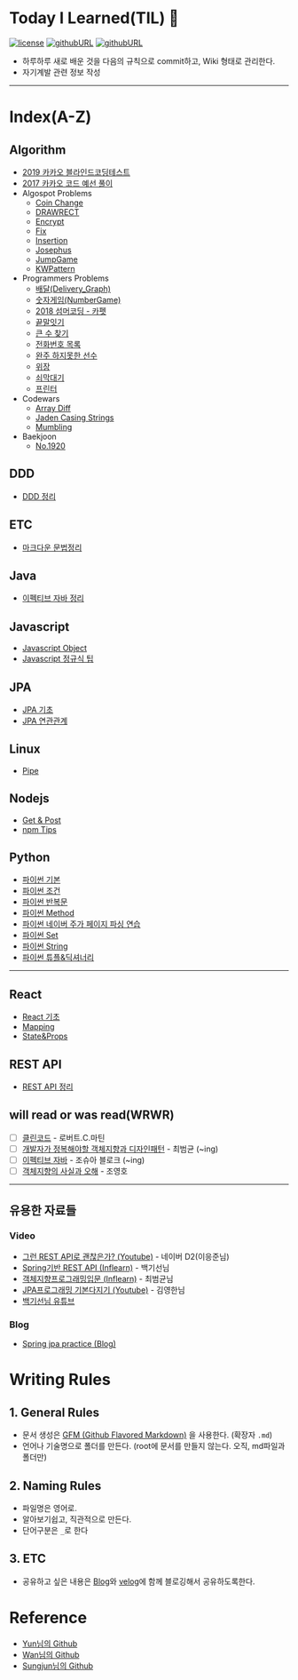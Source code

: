# Today I Learned(TIL) 📝 
[![license](https://img.shields.io/badge/License-MIT-brightgreen.svg)](./LICENSE)
[![githubURL](https://img.shields.io/badge/Blog-ggomi.github.io-purple.svg)](https://ggomi.github.io)
[![githubURL](https://img.shields.io/badge/Email-dhkdn4042@gmail.com-blue.svg)](mailto:dhkdn4042@gmail.com)

- 하루하루 새로 배운 것을 다음의 규칙으로 commit하고, Wiki 형태로 관리한다.
- 자기계발 관련 정보 작성
---

# Index(A-Z) 

## Algorithm 
- [2019 카카오 블라인드코딩테스트](Algorithm/2019_Kakao_BlindCodingTest.md)
- [2017 카카오 코드 예선 풀이](Algorithm/2017_KakaoCode.md)
- Algospot Problems
  - [Coin Change](Algorithm/Algospot_Coin.md)
  - [DRAWRECT](Algorithm/Algospot_DRAWRECT.md)
  - [Encrypt](Algorithm/Algospot_Encrypt.md)
  - [Fix](Algorithm/Algospot_Fix.md)
  - [Insertion](Algorithm/Algospot_Insertion.md)
  - [Josephus](Algorithm/Algospot_Josephus.md)
  - [JumpGame](Algorithm/Algospot_JUMPGAME.md)
  - [KWPattern](Algorithm/Algospot_KWPattern.md)
- Programmers Problems
  - [배달(Delivery_Graph)](Algorithm/Delivery_Graph.md)
  - [숫자게임(NumberGame)](Algorithm/Number_Game.md)
  - [2018 섬머코딩 - 카펫](Algorithm/2018_Summer_Coding_Carpet.md)
  - [끝말잇기](Algorithm/End_to_End.md)
  - [큰 수 찾기](Algorithm/Programmers_BigNumber.md)
  - [전화번호 목록](Algorithm/Programmers_NumberBook.md)
  - [완주 하지못한 선수](Algorithm/Programmers_NotCompletePerson.md)
  - [위장](Algorithm/Programmers_Camouflage.md)
  - [쇠막대기](Algorithm/Programmers_SteelStick.md)
  - [프린터](Algorithm/Programmers_Printer.md)
- Codewars
  - [Array Diff](Algorithm/Array_diff.md)
  - [Jaden Casing Strings](Algorithm/Jaden_Casing_Strings.md)
  - [Mumbling](Algorithm/Mumbling.md)
- Baekjoon
  - [No.1920](Algorithm/baekjoon_1920.md)

## DDD
- [DDD 정리](Domain_Driven_Design/DDD.md)

## ETC
- [마크다운 문법정리](ETC/markdown_rule.md)

## Java
- [이펙티브 자바 정리](Java/effective_java.md)
## Javascript
- [Javascript Object](Javascript/javascript_Object.md)
- [Javascript 정규식 팁](Javascript/javascript_phonenumber.md)

## JPA
- [JPA 기초](JPA/JPA_Basic.md)
- [JPA 연관관계](JPA/JPA_Relation.md)

## Linux
- [Pipe](https://github.com/GGomi/TIL/tree/master/linux/pipe)

## Nodejs
- [Get & Post](nodejs/get_post.md)
- [npm Tips](nodejs/npm_tip.md)

## Python
- [파이썬 기본](Python/py_first.md)
- [파이썬 조건](Python/py_condition.md)
- [파이썬 반복문](Python/py_loop.md)
- [파이썬 Method](Python/py_method.md)
- [파이썬 네이버 주가 페이지 파싱 연습](Python/py_parsing.md)
- [파이썬 Set](Python/py_set.md)
- [파이썬 String](Python/py_string.md)
- [파이썬 튜플&딕셔너리](Python/py_tuple_dictionary.md)
---

## React
- [React 기초](React/react_start.md)
- [Mapping](React/mapping.md)
- [State&Props](React/state&props.md)

## REST API
- [REST API 정리](REST/RESTAPI.md)

## will read or was read(WRWR)
- [ ] [클린코드](http://www.yes24.com/24/goods/11681152?scode=032&OzSrank=1) - 로버트.C.마틴
- [ ] [개발자가 정복해야할 객체지향과 디자인패턴](http://www.yes24.com/24/goods/9179120?scode=032&OzSrank=1) - 최범균 (~ing)
- [ ] [이펙티브 자바](http://www.yes24.com/24/goods/65551284?scode=032&OzSrank=1) - 조슈아 블로크 (~ing)
- [ ] [객체지향의 사실과 오해](http://www.yes24.com/24/Goods/18249021?Acode=101) - 조영호
---

## 유용한 자료들
### Video
- [그런 REST API로 괜찮은가? (Youtube)](https://youtu.be/RP_f5dMoHFc) - 네이버 D2(이응준님)
- [Spring기반 REST API (Inflearn)](https://www.inflearn.com/course/spring_rest-api/) - 백기선님
- [객체지향프로그래밍입문 (Inflearn)](https://www.inflearn.com/course/%EA%B0%9D%EC%B2%B4-%EC%A7%80%ED%96%A5-%ED%94%84%EB%A1%9C%EA%B7%B8%EB%9E%98%EB%B0%8D-%EC%9E%85%EB%AC%B8/) - 최범균님
- [JPA프로그래밍 기본다지기 (Youtube)](https://youtu.be/WfrSN9Z7MiA) - 김영한님
- [백기선님 유튜브](https://www.youtube.com/user/whiteship2000)

### Blog
- [Spring jpa practice (Blog)](https://cheese10yun.github.io/spring-jpa-best/)

# Writing Rules

## 1. General Rules
- 문서 생성은 [GFM (Github Flavored Markdown)](https://help.github.com/articles/github-flavored-markdown/) 을 사용한다. (확장자 `.md`)
- 언어나 기술명으로 폴더를 만든다. (root에 문서를 만들지 않는다. 오직, md파일과 폴더만)

## 2. Naming Rules
- 파일명은 영어로.
- 알아보기쉽고, 직관적으로 만든다.
- 단어구분은 `_`로 한다

## 3. ETC
- 공유하고 싶은 내용은 [Blog](https://ggomi.github.io/)와 [velog](https://velog.io/@essri)에 함께 블로깅해서 공유하도록한다.

# Reference
- [Yun님의 Github](https://github.com/cheese10yun)
- [Wan님의 Github](https://github.com/minwan1)
- [Sungjun님의 Github](https://github.com/gwonsungjun)